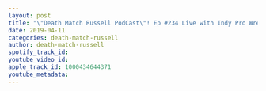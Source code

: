 ```yaml
---
layout: post
title: "\"Death Match Russell PodCast\"! Ep #234 Live with Indy Pro Wrestler \"JGeorge\" Yerp! Tune in!"
date: 2019-04-11
categories: death-match-russell
author: death-match-russell
spotify_track_id: 
youtube_video_id: 
apple_track_id: 1000434644371
youtube_metadata: 
---
```

